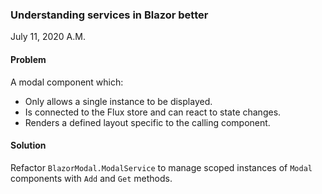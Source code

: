 ### Understanding services in Blazor better
July 11, 2020 A.M.

#### Problem

A modal component which:
+ Only allows a single instance to be displayed.
+ Is connected to the Flux store and can react to state changes.
+ Renders a defined layout specific to the calling component.

#### Solution

Refactor `BlazorModal.ModalService` to manage scoped instances of `Modal` components with `Add` and `Get` methods.
